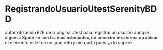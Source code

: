 # RegistrandoUsuarioUtestSerenityBDD 
automatización E2E de la pagina Utest para registrar un usuario
aunque  algunos Xpath no son los mas adecuados, no encontre otra forma de ubicar el elemento
este fue un gran reto  y me gusta pues ya lo supere
